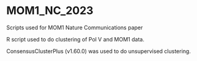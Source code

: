 # MOM1_NC_2023
Scripts used for MOM1 Nature Communications paper

R script used to do clustering of Pol V and MOM1 data.

ConsensusClusterPlus (v1.60.0) was used to do unsupervised clustering.
